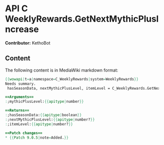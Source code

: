 # API C WeeklyRewards.GetNextMythicPlusIncrease

**Contributor:** KethoBot

## Content

The following content is in MediaWiki markdown format:

```mediawiki
{{wowapi|t=a|namespace=C_WeeklyRewards|system=WeeklyRewards}}
Needs summary.
 hasSeasonData, nextMythicPlusLevel, itemLevel = C_WeeklyRewards.GetNextMythicPlusIncrease(mythicPlusLevel)

==Arguments==
:;mythicPlusLevel:{{apitype|number}}

==Returns==
:;hasSeasonData:{{apitype|boolean}}
:;nextMythicPlusLevel:{{apitype|number?}}
:;itemLevel:{{apitype|number?}}

==Patch changes==
* {{Patch 9.0.5|note=Added.}}
```